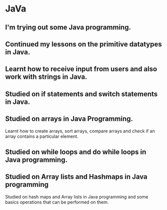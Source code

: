 # JaVa
## I'm trying out some Java programming.

## Continued my lessons on the primitive datatypes in Java.

## Learnt how to receive input from users and also work with strings in Java.

## Studied on if statements and switch statements in Java.

## Studied on arrays in Java Programming.
Learnt how to create arrays, sort arrays, compare arrays and check if an array contains a particular element.

## Studied on while loops and do while loops in Java programming.

## Studied on Array lists and Hashmaps in Java programming
Studied on hash maps and Array lists in Java programming and some basics operations that can be performed on them.
